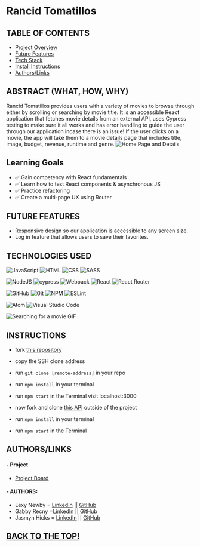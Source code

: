 # Rancid Tomatillos

## TABLE OF CONTENTS
- [Project Overview](#project-overview)
- [Future Features](#future-features)
- [Tech Stack](#technologies-used)
- [Install Instructions](#instructions)
- [Authors/Links](#authorslinks)

## ABSTRACT (WHAT, HOW, WHY)
Rancid Tomatillos provides users with a variety of movies to browse through either by scrolling or searching by movie title. It is an accessible React application that fetches movie details from an external API, uses Cypress testing to make sure it all works and has error handling to guide the user through our application incase there is an issue! If the user clicks on a movie, the app will take them to a movie details page that includes title, image, budget, revenue, runtime and genre. 
![Home Page and Details](https://media.giphy.com/media/Z2pRnEcLxzGSqc2b6f/giphy.gif)

## Learning Goals
- ✅ Gain competency with React fundamentals
- ✅ Learn how to test React components & asynchronous JS
- ✅ Practice refactoring
- ✅ Create a multi-page UX using Router

## FUTURE FEATURES
- Responsive design so our application is accessible to any screen size.
- Log in feature that allows users to save their favorites.

## TECHNOLOGIES USED 
![JavaScript](https://img.shields.io/badge/JavaScript-F7DF1E?style=for-the-badge&logo=javascript&logoColor=black)
![HTML](https://img.shields.io/badge/HTML5-E34F26?style=for-the-badge&logo=html5&logoColor=white)
![CSS](https://img.shields.io/badge/CSS3-1572B6?style=for-the-badge&logo=css3&logoColor=white)
![SASS](https://img.shields.io/badge/Sass-CC6699?style=for-the-badge&logo=sass&logoColor=white)

![NodeJS](https://img.shields.io/badge/node.js-6DA55F?style=for-the-badge&logo=node.js&logoColor=white)
![cypress](https://img.shields.io/badge/-cypress-%23E5E5E5?style=for-the-badge&logo=cypress&logoColor=058a5e)
![Webpack](https://img.shields.io/badge/Webpack-8DD6F9?style=for-the-badge&logo=Webpack&logoColor=white)
![React](https://img.shields.io/badge/react-%2320232a.svg?style=for-the-badge&logo=react&logoColor=%2361DAFB)
![React Router](https://img.shields.io/badge/React_Router-CA4245?style=for-the-badge&logo=react-router&logoColor=white)

![GitHub](https://img.shields.io/badge/github-%23121011.svg?style=for-the-badge&logo=github&logoColor=white)
![Git](https://img.shields.io/badge/git-%23F05033.svg?style=for-the-badge&logo=git&logoColor=white)
![NPM](https://img.shields.io/badge/NPM-%23000000.svg?style=for-the-badge&logo=npm&logoColor=white)
![ESLint](https://img.shields.io/badge/ESLint-4B3263?style=for-the-badge&logo=eslint&logoColor=white)

![Atom](https://img.shields.io/badge/Atom-%2366595C.svg?style=for-the-badge&logo=atom&logoColor=white)
![Visual Studio Code](https://img.shields.io/badge/Visual%20Studio%20Code-0078d7.svg?style=for-the-badge&logo=visual-studio-code&logoColor=white)

![Searching for a movie GIF]()

## INSTRUCTIONS
- fork [this repository](https://github.com/jasmyn2244/rancid-tomatillos)
- copy the SSH clone address
- run ```git clone [remote-address]``` in your repo
- run ```npm install``` in your terminal
- run ```npm start``` in the Terminal visit localhost:3000

- now fork and clone [this API](https://github.com/turingschool-examples/rancid-tomatillos-api) outside of the project
- run ```npm install``` in your terminal
- run ```npm start``` in the Terminal

## AUTHORS/LINKS

#### - Project
- [Project Board](https://github.com/jasmyn2244/rancid-tomatillos/projects/1)

#### - AUTHORS:
- Lexy Newby = [LinkedIn](https://www.linkedin.com/in/lexy-newby/) || [GitHub](https://github.com/anewb87)
- Gabby Recny =[LinkedIn](https://www.linkedin.com/in/gabbyrecny/) || [GitHub](https://github.com/Gabby-Recny)
- Jasmyn Hicks = [LinkedIn](https://www.linkedin.com/in/jasmyn-hicks/) || [GitHub](https://github.com/jasmyn2244)

## [BACK TO THE TOP!](#mod2-overlook-hotel)
